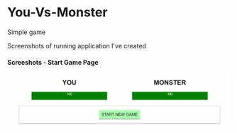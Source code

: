 # You-Vs-Monster
Simple game

Screenshots of running application I've created
#### Screeshots - Start Game Page
![](https://github.com/Moytri/You-Vs-Monster/blob/master/images/startGame.PNG)

